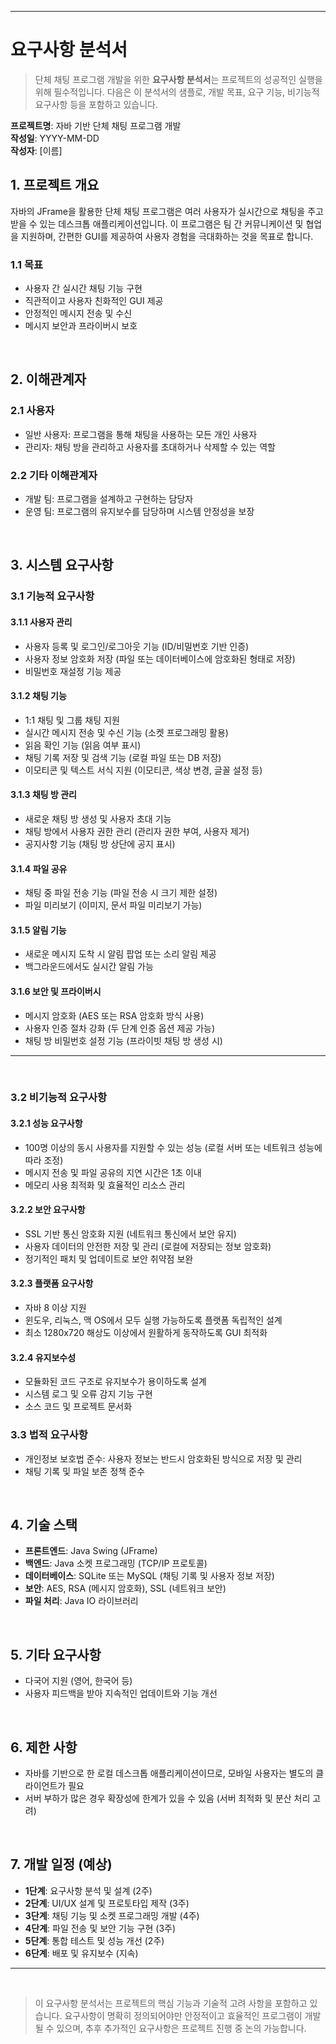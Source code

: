
---

# 요구사항 분석서  
> 단체 채팅 프로그램 개발을 위한 **요구사항 분석서**는 프로젝트의 성공적인 실행을 위해 필수적입니다. 다음은 이 분석서의 샘플로, 개발 목표, 요구 기능, 비기능적 요구사항 등을 포함하고 있습니다.

**프로젝트명**: 자바 기반 단체 채팅 프로그램 개발  
**작성일**: YYYY-MM-DD  
**작성자**: [이름]

## 1. 프로젝트 개요
자바의 JFrame을 활용한 단체 채팅 프로그램은 여러 사용자가 실시간으로 채팅을 주고받을 수 있는 데스크톱 애플리케이션입니다. 이 프로그램은 팀 간 커뮤니케이션 및 협업을 지원하며, 간편한 GUI를 제공하여 사용자 경험을 극대화하는 것을 목표로 합니다.

### 1.1 목표
- 사용자 간 실시간 채팅 기능 구현
- 직관적이고 사용자 친화적인 GUI 제공
- 안정적인 메시지 전송 및 수신
- 메시지 보안과 프라이버시 보호

<br />

## 2. 이해관계자
### 2.1 사용자
- 일반 사용자: 프로그램을 통해 채팅을 사용하는 모든 개인 사용자
- 관리자: 채팅 방을 관리하고 사용자를 초대하거나 삭제할 수 있는 역할

### 2.2 기타 이해관계자
- 개발 팀: 프로그램을 설계하고 구현하는 담당자
- 운영 팀: 프로그램의 유지보수를 담당하며 시스템 안정성을 보장

<br />

## 3. 시스템 요구사항

### 3.1 기능적 요구사항

#### 3.1.1 사용자 관리
- 사용자 등록 및 로그인/로그아웃 기능 (ID/비밀번호 기반 인증)
- 사용자 정보 암호화 저장 (파일 또는 데이터베이스에 암호화된 형태로 저장)
- 비밀번호 재설정 기능 제공

#### 3.1.2 채팅 기능
- 1:1 채팅 및 그룹 채팅 지원
- 실시간 메시지 전송 및 수신 기능 (소켓 프로그래밍 활용)
- 읽음 확인 기능 (읽음 여부 표시)
- 채팅 기록 저장 및 검색 기능 (로컬 파일 또는 DB 저장)
- 이모티콘 및 텍스트 서식 지원 (이모티콘, 색상 변경, 글꼴 설정 등)

#### 3.1.3 채팅 방 관리
- 새로운 채팅 방 생성 및 사용자 초대 기능
- 채팅 방에서 사용자 권한 관리 (관리자 권한 부여, 사용자 제거)
- 공지사항 기능 (채팅 방 상단에 공지 표시)

#### 3.1.4 파일 공유
- 채팅 중 파일 전송 기능 (파일 전송 시 크기 제한 설정)
- 파일 미리보기 (이미지, 문서 파일 미리보기 가능)

#### 3.1.5 알림 기능
- 새로운 메시지 도착 시 알림 팝업 또는 소리 알림 제공
- 백그라운드에서도 실시간 알림 가능

#### 3.1.6 보안 및 프라이버시
- 메시지 암호화 (AES 또는 RSA 암호화 방식 사용)
- 사용자 인증 절차 강화 (두 단계 인증 옵션 제공 가능)
- 채팅 방 비밀번호 설정 기능 (프라이빗 채팅 방 생성 시)

---
<br />

### 3.2 비기능적 요구사항

#### 3.2.1 성능 요구사항
- 100명 이상의 동시 사용자를 지원할 수 있는 성능 (로컬 서버 또는 네트워크 성능에 따라 조정)
- 메시지 전송 및 파일 공유의 지연 시간은 1초 이내
- 메모리 사용 최적화 및 효율적인 리소스 관리

#### 3.2.2 보안 요구사항
- SSL 기반 통신 암호화 지원 (네트워크 통신에서 보안 유지)
- 사용자 데이터의 안전한 저장 및 관리 (로컬에 저장되는 정보 암호화)
- 정기적인 패치 및 업데이트로 보안 취약점 보완

#### 3.2.3 플랫폼 요구사항
- 자바 8 이상 지원
- 윈도우, 리눅스, 맥 OS에서 모두 실행 가능하도록 플랫폼 독립적인 설계
- 최소 1280x720 해상도 이상에서 원활하게 동작하도록 GUI 최적화

#### 3.2.4 유지보수성
- 모듈화된 코드 구조로 유지보수가 용이하도록 설계
- 시스템 로그 및 오류 감지 기능 구현
- 소스 코드 및 프로젝트 문서화

### 3.3 법적 요구사항
- 개인정보 보호법 준수: 사용자 정보는 반드시 암호화된 방식으로 저장 및 관리
- 채팅 기록 및 파일 보존 정책 준수

<br />

## 4. 기술 스택
- **프론트엔드**: Java Swing (JFrame)
- **백엔드**: Java 소켓 프로그래밍 (TCP/IP 프로토콜)
- **데이터베이스**: SQLite 또는 MySQL (채팅 기록 및 사용자 정보 저장)
- **보안**: AES, RSA (메시지 암호화), SSL (네트워크 보안)
- **파일 처리**: Java IO 라이브러리

<br />

## 5. 기타 요구사항
- 다국어 지원 (영어, 한국어 등)
- 사용자 피드백을 받아 지속적인 업데이트와 기능 개선

<br />

## 6. 제한 사항
- 자바를 기반으로 한 로컬 데스크톱 애플리케이션이므로, 모바일 사용자는 별도의 클라이언트가 필요
- 서버 부하가 많은 경우 확장성에 한계가 있을 수 있음 (서버 최적화 및 분산 처리 고려)

<br />

## 7. 개발 일정 (예상)
- **1단계**: 요구사항 분석 및 설계 (2주)
- **2단계**: UI/UX 설계 및 프로토타입 제작 (3주)
- **3단계**: 채팅 기능 및 소켓 프로그래밍 개발 (4주)
- **4단계**: 파일 전송 및 보안 기능 구현 (3주)
- **5단계**: 통합 테스트 및 성능 개선 (2주)
- **6단계**: 배포 및 유지보수 (지속)

---
<br />

> 이 요구사항 분석서는 프로젝트의 핵심 기능과 기술적 고려 사항을 포함하고 있습니다. 요구사항이 명확히 정의되어야만 안정적이고 효율적인 프로그램이 개발될 수 있으며, 추후 추가적인 요구사항은 프로젝트 진행 중 논의 가능합니다.